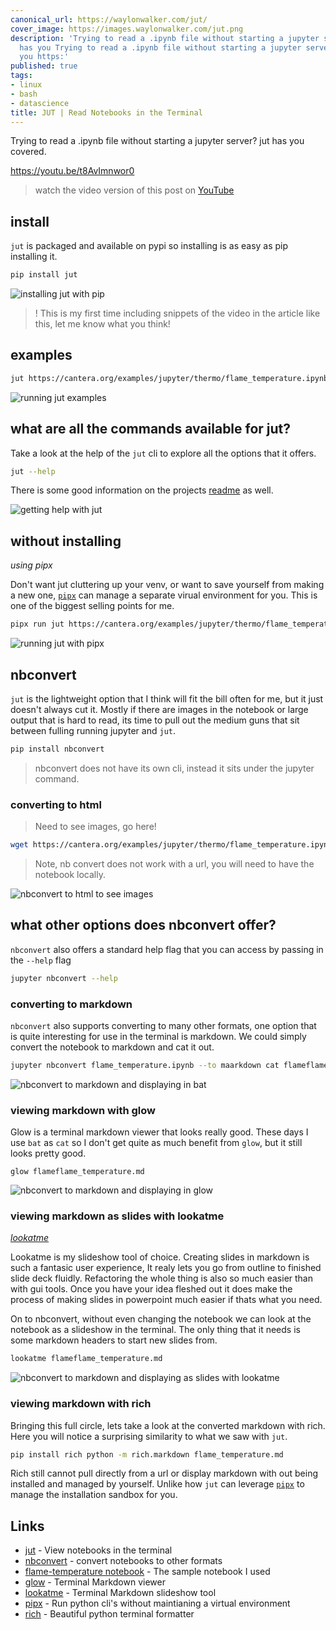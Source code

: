 ```yaml
---
canonical_url: https://waylonwalker.com/jut/
cover_image: https://images.waylonwalker.com/jut.png
description: 'Trying to read a .ipynb file without starting a jupyter server?  jut
  has you Trying to read a .ipynb file without starting a jupyter server?  jut has
  you https:'
published: true
tags:
- linux
- bash
- datascience
title: JUT | Read Notebooks in the Terminal
---
```


Trying to read a .ipynb file without starting a jupyter server?  jut has you covered.

https://youtu.be/t8AvImnwor0

> watch the video version of this post on [YouTube](https://youtu.be/t8AvImnwor0)

## install

`jut` is packaged and available on pypi so installing is as easy as pip installing it.


``` bash
pip install jut
```

![installing jut with pip](https://images.waylonwalker.com/jut-install.gif)

> ! This is my first time including snippets of the video in the article like this, let me know what you think!

## examples


``` bash
jut https://cantera.org/examples/jupyter/thermo/flame_temperature.ipynb jut https://cantera.org/examples/jupyter/thermo/flame_temperature.ipynb --head 3 jut https://cantera.org/examples/jupyter/thermo/flame_temperature.ipynb --tail 2
```

![running jut examples](https://images.waylonwalker.com/jut-command.gif)

## what are all the commands available for jut?

Take a look at the help of the `jut` cli to explore all the options that it offers.

``` bash
jut --help
```

There is some good information on the projects [readme](https://github.com/kracekumar/jut) as well.

![getting help with jut](https://images.waylonwalker.com/jut-help.gif)

## without installing
_using pipx_

Don't want jut cluttering up your venv, or want to save yourself from making a new one, [`pipx`](https://github.com/pypa/pipx) can manage a separate virual environment for you.  This is one of the biggest selling points for me.

``` bash
pipx run jut https://cantera.org/examples/jupyter/thermo/flame_temperature.ipynb --head 3
```

![running jut with pipx](https://images.waylonwalker.com/jut-pipx.gif)

## nbconvert

`jut` is the lightweight option that I think will fit the bill often for me,
but it just doesn't always cut it.  Mostly if there are images in the notebook or  large output that is hard to read, its time to pull out the medium guns that sit between fulling running jupyter and `jut`.

``` bash
pip install nbconvert
```

> nbconvert does not have its own cli, instead it sits under the jupyter command.


### converting to html

> Need to see images, go here!

``` bash
wget https://cantera.org/examples/jupyter/thermo/flame_temperature.ipynb jupyter nbconvert flame_temperature.ipynb --to html python -m http.server
```

> Note, nb convert does not work with a url, you will need to have the notebook locally.

![nbconvert to html to see images](https://images.waylonwalker.com/jut-nbconvert-html.gif)

## what other options does nbconvert offer?

`nbconvert` also offers a standard help flag that you can access by passing in
the `--help` flag

``` bash
jupyter nbconvert --help
```

### converting to markdown

`nbconvert` also supports converting to many other formats, one option that is
quite interesting for use in the terminal is markdown.  We could simply convert the notebook to markdown and cat it out.

``` bash
jupyter nbconvert flame_temperature.ipynb --to maarkdown cat flameflame_temperature.md
```

![nbconvert to markdown and displaying in bat](https://images.waylonwalker.com/jut-nbconvert-markdown-bat.gif)

### viewing markdown with glow

Glow is a terminal markdown viewer that looks really good.  These days I use
`bat` as `cat` so I don't get quite as much benefit from `glow`, but it still
looks pretty good.


```
glow flameflame_temperature.md
```

![nbconvert to markdown and displaying in glow](https://images.waylonwalker.com/jut-nbconvert-markdown-glow.gif)

### viewing markdown as slides with lookatme
_[lookatme](https://github.com/d0c-s4vage/lookatme)_

Lookatme is my slideshow tool of choice.  Creating slides in markdown is such a fantasic user experience,  It realy lets you go from outline to finished slide deck fluidly.  Refactoring the whole thing is also so much easier than with gui tools.  Once you have your idea fleshed out it does make the process of making slides in powerpoint much easier if thats what you need.


On to nbconvert, without even changing the notebook we can look at the notebook as a slideshow in the terminal.  The only thing that it needs is some markdown headers to start new slides from.

``` bash
lookatme flameflame_temperature.md
```

![nbconvert to markdown and displaying as slides with lookatme](https://images.waylonwalker.com/jut-nbconvert-markdown-lookatme.gif)

### viewing markdown with rich

Bringing this full circle, lets take a look at the converted markdown with rich.  Here you will notice a surprising similarity to what we saw with `jut`.

``` bash
pip install rich python -m rich.markdown flame_temperature.md
```

Rich still cannot pull directly from a url or display markdown with out being installed and managed by yourself.  Unlike how `jut` can leverage [`pipx`](https://github.com/pypa/pipx) to manage the installation sandbox for you.



## Links

* [jut](https://github.com/kracekumar/jut) - View notebooks in the terminal
* [nbconvert](https://nbconvert.readthedocs.io/en/latest/usage.html) - convert notebooks to other formats
* [flame-temperature notebook](https://cantera.org/examples/jupyter/thermo/flame_temperature.ipynb) - The sample notebook I used
* [glow](https://github.com/charmbracelet/glow) - Terminal Markdown viewer
* [lookatme](https://github.com/d0c-s4vage/lookatme) - Terminal Markdown slideshow tool
* [pipx](https://github.com/pypa/pipx) - Run python cli's without maintianing a virtual environment
* [rich](https://github.com/willmcgugan/rich) - Beautiful python terminal formatter